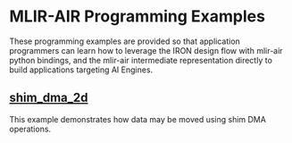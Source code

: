 # MLIR-AIR Programming Examples

These programming examples are provided so that application programmers can learn how to leverage the IRON design flow with mlir-air python bindings, and the mlir-air intermediate representation directly to build applications targeting AI Engines.

## [shim_dma_2d](shim_dma_2d)

This example demonstrates how data may be moved using shim DMA operations.
